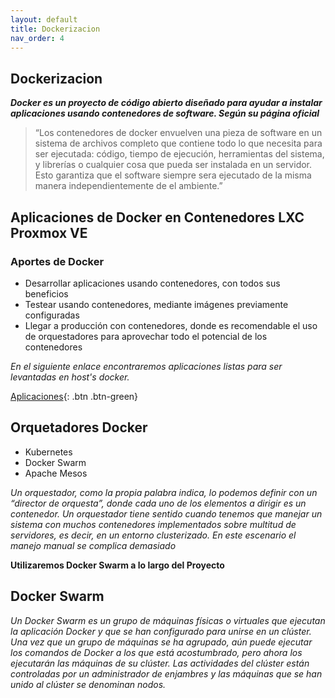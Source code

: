 ```yaml
---
layout: default
title: Dockerizacion
nav_order: 4
---
```


## Dockerizacion

**_Docker es un proyecto de código abierto diseñado para ayudar a instalar aplicaciones usando contenedores de software. Según su página oficial_**

>“Los contenedores de docker envuelven una pieza de software en un sistema de archivos completo que contiene todo lo que necesita para ser ejecutada: código, tiempo de ejecución, herramientas del sistema, y librerías o cualquier cosa que pueda ser instalada en un servidor. Esto garantiza que el software siempre sera ejecutado de la misma manera independientemente de el ambiente.”

## Aplicaciones de Docker en Contenedores LXC Proxmox VE

### Aportes de Docker

* Desarrollar aplicaciones usando contenedores, con todos sus beneficios
* Testear usando contenedores, mediante imágenes previamente configuradas
* Llegar a producción con contenedores, donde es recomendable el uso de orquestadores para aprovechar todo el potencial de los contenedores

_En el siguiente enlace encontraremos aplicaciones listas para ser levantadas en host's docker._

[Aplicaciones](https://github.com/Lucho00Cuba/Docker){: .btn .btn-green}

## Orquetadores Docker

* Kubernetes
* Docker Swarm
* Apache Mesos

_Un orquestador, como la propia palabra indica, lo podemos definir con un “director de orquesta”, donde cada uno de los elementos a dirigir es un contenedor. Un orquestador tiene sentido cuando tenemos que manejar un sistema con muchos contenedores implementados sobre multitud de servidores, es decir, en un entorno clusterizado. En este escenario el manejo manual se complica demasiado_

**Utilizaremos Docker Swarm a lo largo del Proyecto**

## Docker Swarm

_Un Docker Swarm es un grupo de máquinas físicas o virtuales que ejecutan la aplicación Docker y que se han configurado para unirse en un clúster. Una vez que un grupo de máquinas se ha agrupado, aún puede ejecutar los comandos de Docker a los que está acostumbrado, pero ahora los ejecutarán las máquinas de su clúster. Las actividades del clúster están controladas por un administrador de enjambres y las máquinas que se han unido al clúster se denominan nodos._
